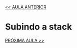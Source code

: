 [<< AULA ANTERIOR](https://github.com/pvreboucas/docker-swarm-orquestrador/blob/aula-07/aulas/02-definindo-o-arquivo-de-composicao.md)

# Subindo a stack

[PRÓXIMA AULA >>](https://github.com/pvreboucas/docker-swarm-orquestrador/)

